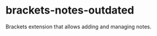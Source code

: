 brackets-notes-outdated
=======================

Brackets extension that allows adding and managing notes.
